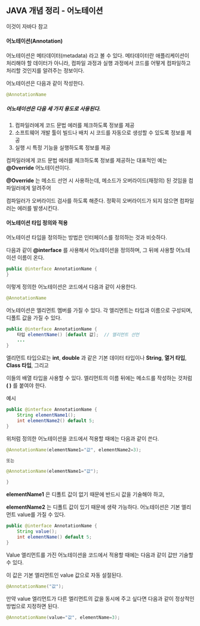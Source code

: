 ##  JAVA 개념 정리 - 어노테이션

이것이 자바다 참고


#### 어노테이션(Annotation)

어노테이션은 메타데이터(metadata) 라고 볼 수 있다. 
메타데이터란 애플리케이션이 처리해야 할 데이터가 아니라, 컴파일 과정과 실행 과정에서 코드를 어떻게
컴파일하고 처리할 것인지를 알려주는 정보이다. 

어노테이션은 다음과 같이 작성한다.

```java
@AnnotationName
```


##### 어노테이션은 다음 세 가지 용도로 사용된다.

1. 컴파일러에게 코드 문법 에러를 체크하도록 정보를 제공
2. 소프트웨어 개발 툴이 빌드나 배치 시 코드를 자동으로 생성할 수 있도록 정보를 제공
3. 실행 시 특정 기능을 실행하도록 정보를 제공


컴파일러에게 코드 문법 에러를 체크하도록 정보를 제공하는 대표적인 예는 **@Override** 어노테이션이다.

**@Override** 는 메소드 선언 시 사용하는데, 메소드가 오버라이드(재정의) 된 것임을 컴파일러에게 알려주어

컴파일러가 오버라이드 검사를 하도록 해준다. 정확히 오버라이드가 되지 않으면 컴파일러는 에러를 발생시킨다.


#### 어노테이션 타입 정의와 적용

어노테이션 타입을 정의하는 방법은 인터페이스를 정의하는 것과 비슷하다.

다음과 같이 **@interface** 를 사용해서 어노테이션을 정의하며, 그 뒤에 사용할 어노테이션 이름이 온다.

```java
public @interface AnnotationName {
}
```


이렇게 정의한 어노테이션은 코드에서 다음과 같이 사용한다.

```java
@AnnotationName
```


어노테이션은 엘리먼트 멤버를 가질 수 있다. 각 엘리먼트는 타입과 이름으로 구성되며, 디폴트 값을 가질 수 있다.

```java
public @interface AnnotationName {
	타입 elementName() [default 값];  // 엘리먼트 선언
	...
}
```


엘리먼트 타입으로는 **int**, **double** 과 같은 기본 데이터 타입이나 **String**, **열거 타입**, **Class 타입**, 그리고

이들의 배열 타입을 사용할 수 있다. 엘리먼트의 이름 뒤에는 메소드를 작성하는 것처럼   **( )**   를 붙여야 한다.


예시

```java
public @interface AnnotationName {
    String elementName1();
    int elementName2() default 5;
}
```


위처럼 정의한 어노테이션을 코드에서 적용할 때에는 다음과 같이 쓴다.

```java
@AnnotationName(elementName1="값", elementName2=3);

또는

@AnnotationName(elementName1="값");

}
```


**elementName1** 은 디폴트 값이 없기 때문에 반드시 값을 기술해야 하고,

**elementName2** 는 디폴트 값이 있기 때문에 생략 가능하다. 어노테이션은 기본 엘리먼트 value를 가질 수 있다.

```java
public @interface AnnotationName {
	String value();
	int elementName() default 5;
}
```


Value 엘리먼트를 가진 어노테이션을 코드에서 적용할 때에는 다음과 같이 값만 기술할 수 있다.

이 값은 기본 엘리먼트인 value 값으로 자동 설절된다.

```java
@AnnotationName("값");
```


만약 value 엘리먼트가 다른 엘리먼트의 값을 동시에 주고 싶다면 다음과 같이 정상적인 방법으로 지정하면 된다.

```java
@AnnotationName(value="값", elementName=3);
```
